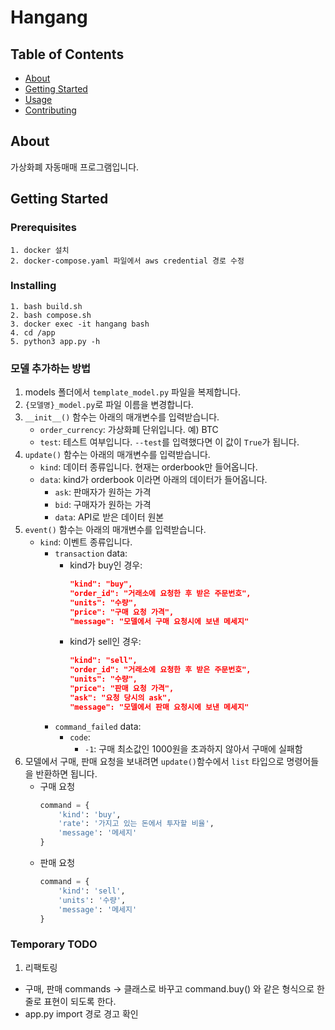 # Hangang

## Table of Contents

- [About](#about)
- [Getting Started](#getting_started)
- [Usage](#usage)
- [Contributing](../CONTRIBUTING.md)

## About <a name = "about"></a>

가상화폐 자동매매 프로그램입니다.

## Getting Started <a name = "getting_started"></a>

### Prerequisites

```
1. docker 설치
2. docker-compose.yaml 파일에서 aws credential 경로 수정
```

### Installing

```
1. bash build.sh
2. bash compose.sh
3. docker exec -it hangang bash
4. cd /app
5. python3 app.py -h
```

### 모델 추가하는 방법
1. models 폴더에서 `template_model.py` 파일을 복제합니다.
2. `{모델명}_model.py`로 파일 이름을 변경합니다.
3. `__init__()` 함수는 아래의 매개변수를 입력받습니다.
    * `order_currency`: 가상화폐 단위입니다. 예) BTC
    * `test`: 테스트 여부입니다. `--test`를 입력했다면 이 값이 `True`가 됩니다.
4. `update()` 함수는 아래의 매개변수를 입력받습니다.
    * `kind`: 데이터 종류입니다. 현재는 orderbook만 들어옵니다.
    * `data`: kind가 orderbook 이라면 아래의 데이터가 들어옵니다.
        * `ask`: 판매자가 원하는 가격
        * `bid`: 구매자가 원하는 가격
        * `data`: API로 받은 데이터 원본
5. `event()` 함수는 아래의 매개변수를 입력받습니다.
    * `kind`: 이벤트 종류입니다.
        * `transaction` data:
            * kind가 buy인 경우:
                ```json
                "kind": "buy",
                "order_id": "거래소에 요청한 후 받은 주문번호",
                "units": "수량",
                "price": "구매 요청 가격",
                "message": "모델에서 구매 요청시에 보낸 메세지"
                ```
            * kind가 sell인 경우:
                ```json
                "kind": "sell",
                "order_id": "거래소에 요청한 후 받은 주문번호",
                "units": "수량",
                "price": "판매 요청 가격",
                "ask": "요청 당시의 ask",
                "message": "모델에서 판매 요청시에 보낸 메세지"
                ```
        * `command_failed` data:
            * `code`:
                * `-1`: 구매 최소값인 1000원을 초과하지 않아서 구매에 실패함
6. 모델에서 구매, 판매 요청을 보내려면 `update()`함수에서 `list` 타입으로 명령어들을 반환하면 됩니다.
    * 구매 요청
        ```python
        command = {
            'kind': 'buy',
            'rate': '가지고 있는 돈에서 투자할 비율',
            'message': '메세지'
        }
        ```
    * 판매 요청
        ```python
        command = {
            'kind': 'sell',
            'units': '수량',
            'message': '메세지'
        }
        ```


### Temporary TODO

1. 리팩토링
 - 구매, 판매 commands -> 클래스로 바꾸고 command.buy() 와 같은 형식으로 한 줄로 표현이 되도록 한다.
 - app.py import 경로 경고 확인